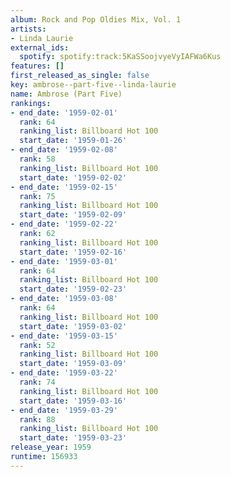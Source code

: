```yaml
---
album: Rock and Pop Oldies Mix, Vol. 1
artists:
- Linda Laurie
external_ids:
  spotify: spotify:track:5KaSSoojvyeVyIAFWa6Kus
features: []
first_released_as_single: false
key: ambrose--part-five--linda-laurie
name: Ambrose (Part Five)
rankings:
- end_date: '1959-02-01'
  rank: 64
  ranking_list: Billboard Hot 100
  start_date: '1959-01-26'
- end_date: '1959-02-08'
  rank: 58
  ranking_list: Billboard Hot 100
  start_date: '1959-02-02'
- end_date: '1959-02-15'
  rank: 75
  ranking_list: Billboard Hot 100
  start_date: '1959-02-09'
- end_date: '1959-02-22'
  rank: 62
  ranking_list: Billboard Hot 100
  start_date: '1959-02-16'
- end_date: '1959-03-01'
  rank: 64
  ranking_list: Billboard Hot 100
  start_date: '1959-02-23'
- end_date: '1959-03-08'
  rank: 64
  ranking_list: Billboard Hot 100
  start_date: '1959-03-02'
- end_date: '1959-03-15'
  rank: 52
  ranking_list: Billboard Hot 100
  start_date: '1959-03-09'
- end_date: '1959-03-22'
  rank: 74
  ranking_list: Billboard Hot 100
  start_date: '1959-03-16'
- end_date: '1959-03-29'
  rank: 88
  ranking_list: Billboard Hot 100
  start_date: '1959-03-23'
release_year: 1959
runtime: 156933
---
```


